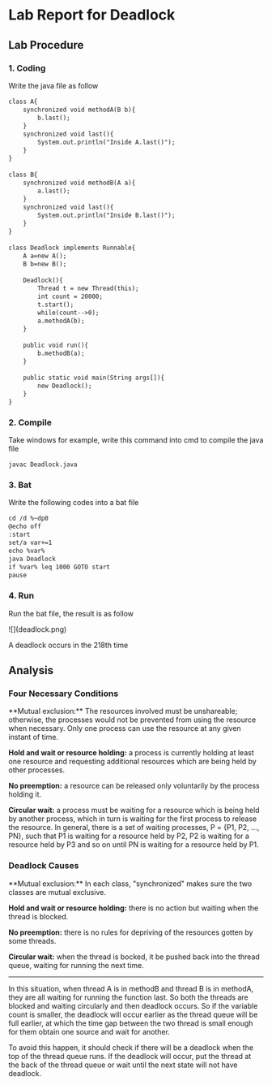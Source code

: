 <h1>Lab Report for Deadlock</h1>
<h2>Lab Procedure</h2>
<h3>1. Coding</h3>
<p>Write the java file as follow</p>

	class A{
		synchronized void methodA(B b){
			b.last();
		}
		synchronized void last(){
			System.out.println("Inside A.last()");
		}
	}

	class B{
		synchronized void methodB(A a){
			a.last();
		}
		synchronized void last(){
			System.out.println("Inside B.last()");
		}
	}

	class Deadlock implements Runnable{
		A a=new A();
		B b=new B();

		Deadlock(){
			Thread t = new Thread(this);
			int count = 20000;
			t.start();
			while(count-->0);
			a.methodA(b);
		}

		public void run(){
			b.methodB(a);
		}

		public static void main(String args[]){
			new Deadlock();
		}
	}

<h3>2. Compile</h3>
<p>Take windows for example, write this command into cmd to compile the java file</p>

	javac Deadlock.java

<h3>3. Bat</h3>
<p>Write the following codes into a bat file</p>

	cd /d %~dp0 
	@echo off
	:start
	set/a var+=1
	echo %var%
	java Deadlock
	if %var% leq 1000 GOTO start
	pause

<h3>4. Run</h3>
<p>Run the bat file, the result is as follow</p>
![](deadlock.png)
<p>A deadlock occurs in the 218th time</p>
<h2>Analysis</h2>
<h3>Four Necessary Conditions</h3>
**Mutual exclusion:** The resources involved must be unshareable; otherwise, the processes would not be prevented from using the resource when necessary. Only one process can use the resource at any given instant of time.

**Hold and wait or resource holding:** a process is currently holding at least one resource and requesting additional resources which are being held by other processes.

**No preemption:** a resource can be released only voluntarily by the process holding it.

**Circular wait:** a process must be waiting for a resource which is being held by another process, which in turn is waiting for the first process to release the resource. In general, there is a set of waiting processes, P = {P1, P2, …, PN}, such that P1 is waiting for a resource held by P2, P2 is waiting for a resource held by P3 and so on until PN is waiting for a resource held by P1.

<h3>Deadlock Causes</h3>
**Mutual exclusion:** In each class, "synchronized" makes sure the two classes are mutual exclusive.

**Hold and wait or resource holding:** there is no action but waiting when the thread is blocked.

**No preemption:** there is no rules for depriving of the resources gotten by some threads.

**Circular wait:** when the thread is bocked, it be pushed back into the thread queue, waiting for running the next time.

***

<p>In this situation, when thread A is in methodB and thread B is in methodA, they are all waiting for running the function last. So both the threads are blocked and waiting circularly and then deadlock occurs. So if the variable count is smaller, the deadlock will occur earlier as the thread queue will be full earlier, at which the time gap between the two thread is small enough for them obtain one source and wait for another.</p>
<p>To avoid this happen, it should check if there will be a deadlock when the top of the thread queue runs. If the deadlock will occur, put the thread at the back of the thread queue or wait until the next state will not have deadlock.</p>